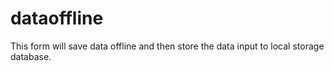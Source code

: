 dataoffline
===========

This form will save data offline and then store the data input to local storage database. 